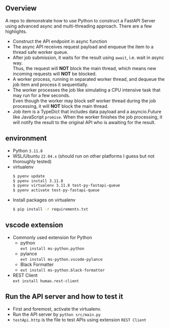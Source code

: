 ## Overview
A repo to demonstrate how to use Python to construct a FastAPI Server using advanced async and multi-threading approach.  There are a few highlights.
- Construct the API endpoint in async function
- The async API receives request payload and enqueue the item to a thread safe worker queue.
- After job submission, it waits for the result using `await`, i.e. wait in async way.  
  Thus, the request will **NOT** block the main thread, which means new incoming requests will **NOT** be blocked.
- A worker process, running in separated worker thread, and dequeue the job item and process it sequentially.
- The worker processes the job like simulating a CPU intensive task that may run for a few seconds.  
  Even though the worker may block self worker thread during the job processing, it will **NOT** block the main thread.
- Job item is a TypeDict that includes data payload and a asyncio.Future like JavaScript `promise`.  When the worker finishes the job processing, it will notify the result to the original API who is awaiting for the result.

## environment
- Python `3.11.8`
- WSL/Ubuntu `22.04.x` (should run on other platforms I guess but not thoroughly tested)
- virtualenv
  ```bash
  $ pyenv update
  $ pyenv install 3.11.8
  $ pyenv virtualenv 3.11.8 test-py-fastapi-queue
  $ pyenv activate test-py-fastapi-queue
  ```
- Install packages on virtualenv
  ```bash
  $ pip install -r requirements.txt
  ```

## vscode extension
- Commonly used extension for Python  
  - python   
    `ext install ms-python.python`   
  - pylance  
    `ext install ms-python.vscode-pylance`   
  - Black Formatter  
  - `ext install ms-python.black-formatter`   
- REST Client  
  `ext install humao.rest-client`

## Run the API server and how to test it
- First and foremost, activate the virtualenv.
- Run the API server by `python src/main.py`
- `testApi.http` is the file to test APIs using extension `REST Client`
